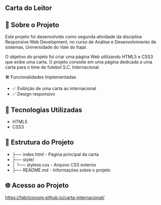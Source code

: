 ## Carta do Leitor
## 📌 Sobre o Projeto
Este projeto foi desenvolvido como segunda atividade da disciplina Responsive Web Development, no curso de Análise e Desenvolvimento de sistemas, Universidade do Vale do Itajaí.

O objetivo do projeto foi criar uma página Web utilizando HTML5 e CSS3 que exibe uma carta. O projeto consiste em uma página dedicada a uma carta para o time de futebol S.C. Internacional.

🛠️ Funcionalidades Implementadas
- ✅ Exibição de uma carta ao internacional
- ✅ Design responsivo
  
## 🧩 Tecnologias Utilizadas
- HTML5
- CSS3

## 🚀 Estrutura do Projeto
- ├── index.html - Página principal da carta
- ├── style/
- │   └── styless.css - Arquivo CSS externo
- ├── README.md - Informações sobre o projeto
  
## 🌐 Acesso ao Projeto
https://fabricioosm.github.io/carta-internacional/
